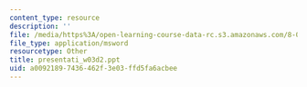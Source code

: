 ```yaml
---
content_type: resource
description: ''
file: /media/https%3A/open-learning-course-data-rc.s3.amazonaws.com/8-02t-electricity-and-magnetism-spring-2005/a00921897436462f3e03ffd5fa6acbee_presentati_w03d2.ppt
file_type: application/msword
resourcetype: Other
title: presentati_w03d2.ppt
uid: a0092189-7436-462f-3e03-ffd5fa6acbee
---
```

